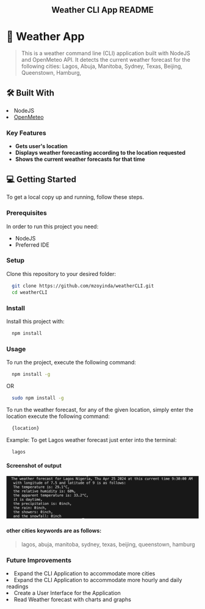 <a name="readme-top"></a>

<div align="center">
  <h2><b>Weather CLI App README</b></h2>
</div>

<!-- PROJECT DESCRIPTION -->

# 📖 Weather App <a name="about-project"></a>

> This is a weather command line (CLI) application built with NodeJS and OpenMeteo API.
> It detects the current weather forecast for the following cities:
> Lagos,
> Abuja,
> Manitoba,
> Sydney,
> Texas,
> Beijing,
> Queenstown,
> Hamburg,

## 🛠 Built With <a name="built-with"></a>
<li>NodeJS</li>
<li><a href="https://open-meteo.com/">OpenMeteo</a></li>


### Key Features <a name="key-features"></a>
- **Gets user's location**
- **Displays weather forecasting according to the location requested**
- **Shows the current weather forecasts for that time**

<!-- GETTING STARTED -->

## 💻 Getting Started <a name="getting-started"></a>

To get a local copy up and running, follow these steps.


### Prerequisites
In order to run this project you need:

- NodeJS
- Preferred IDE

### Setup

Clone this repository to your desired folder:

```sh
  git clone https://github.com/mzoyinda/weatherCLI.git
  cd weatherCLI
```

### Install

Install this project with:

```sh
  npm install
```

### Usage

To run the project, execute the following command:

```sh
  npm install -g
```
OR

```sh
  sudo npm install -g
```

To run the weather forecast, for any of the given location, simply enter the location  execute the following command:

```sh
  {location}
```
Example: To get Lagos weather forecast just enter into the terminal:

```sh
  lagos
```

#### Screenshot of output
![Lagos Weather Forecast](https://github.com/mzoyinda/weatherCLI/blob/main/image.png)

#### other cities keywords are as follows:
> lagos,
> abuja,
> manitoba,
> sydney,
> texas,
> beijing,
> queenstown,
> hamburg


### Future Improvements
<li>Expand the CLI Application to accommodate more cities</li>
<li>Expand the CLI Application to accommodate more hourly and daily readings</li>
<li>Create a User Interface for the Application</li>
<li>Read Weather forecast with charts and graphs</li>
